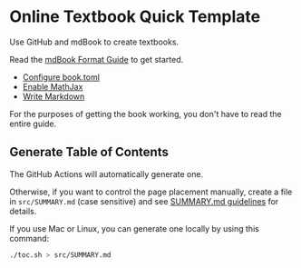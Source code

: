 # Online Textbook Quick Template

Use GitHub and mdBook to create textbooks.

Read the [mdBook Format Guide](https://rust-lang.github.io/mdBook/format/index.html) to get started.

- [Configure book.toml](https://rust-lang.github.io/mdBook/format/configuration/general.html)
- [Enable MathJax](https://rust-lang.github.io/mdBook/format/mathjax.html)
- [Write Markdown](https://rust-lang.github.io/mdBook/format/markdown.html)

For the purposes of getting the book working, you don't have to read the entire guide.

## Generate Table of Contents

The GitHub Actions will automatically generate one.

Otherwise, if you want to control the page placement manually, create a file in `src/SUMMARY.md` (case sensitive) and see [SUMMARY.md guidelines](https://rust-lang.github.io/mdBook/format/summary.html) for details.

If you use Mac or Linux, you can generate one locally by using this command:

```bash
./toc.sh > src/SUMMARY.md
```